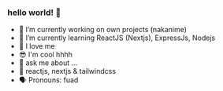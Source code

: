 ### hello world! 👋
 
- 🔭 I’m currently working on own projects (nakanime)  
- 🌱 I’m currently learning ReactJS (Nextjs), ExpressJs, Nodejs 
- 🙌 I love me
- 😎 I'm cool hhhh 
- 💬 ask me about ...
- 💯 reactjs, nextjs & tailwindcss 
- 🗣 Pronouns: fuad 
<!--
**fsholehan/fsholehan** is a ✨ _special_ ✨ repository because its `README.md` (this file) appears on your GitHub profile.

Here are some ideas to get you started:

- 🔭 I’m currently working on own projects
- 🌱 I’m currently learning ReactJS
- 👯 I’m looking to collaborate on ...
- 🤔 I’m looking for help with ...
- 💬 Ask me about ...
- 📫 How to reach me: ...
- 😄 Pronouns: ...
- ⚡ Fun fact: ...
-->
